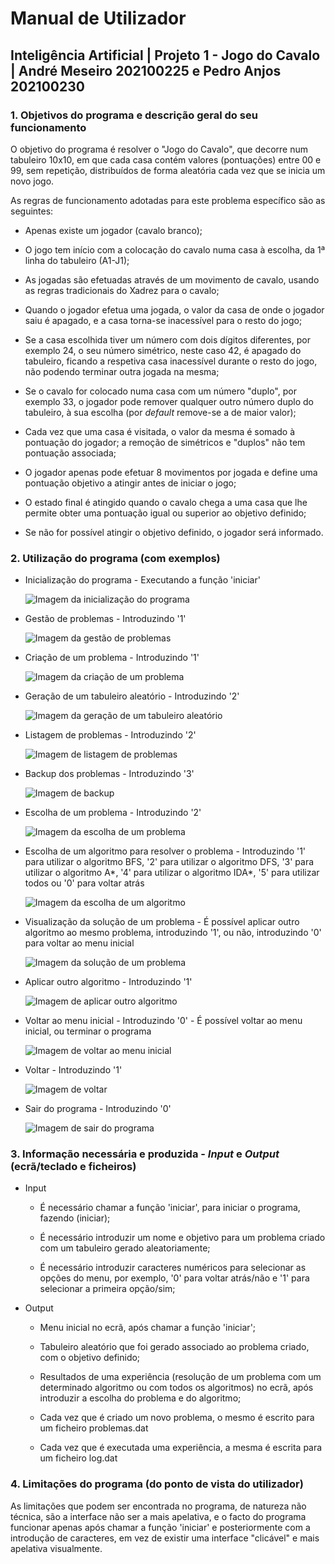 # **Manual de Utilizador**

## Inteligência Artificial | Projeto 1 - Jogo do Cavalo | André Meseiro 202100225 e Pedro Anjos 202100230

### 1. Objetivos do programa e descrição geral do seu funcionamento

O objetivo do programa é resolver o "Jogo do Cavalo", que decorre num tabuleiro 10x10, em que cada casa contém valores (pontuações) entre 00 e 99, sem repetição, distribuídos de forma aleatória cada vez que se inicia um novo jogo.

As regras de funcionamento adotadas para este problema específico são as seguintes:

* Apenas existe um jogador (cavalo branco);

* O jogo tem início com a colocação do cavalo numa casa à escolha, da 1ª linha do tabuleiro (A1-J1);

* As jogadas são efetuadas através de um movimento de cavalo, usando as regras tradicionais do Xadrez para o cavalo;

* Quando o jogador efetua uma jogada, o valor da casa de onde o jogador saiu é apagado, e a casa torna-se inacessível para o resto do jogo;

* Se a casa escolhida tiver um número com dois dígitos diferentes, por exemplo 24, o seu número simétrico, neste caso 42, é apagado do tabuleiro, ficando a respetiva casa inacessível durante o resto do jogo, não podendo terminar outra jogada na mesma;

* Se o cavalo for colocado numa casa com um número "duplo", por exemplo 33, o jogador pode remover qualquer outro número duplo do tabuleiro, à sua escolha (por *default* remove-se a de maior valor);

* Cada vez que uma casa é visitada, o valor da mesma é somado à pontuação do jogador; a remoção de simétricos e "duplos" não tem pontuação associada;

* O jogador apenas pode efetuar 8 movimentos por jogada e define uma pontuação objetivo a atingir antes de iniciar o jogo;

* O estado final é atingido quando o cavalo chega a uma casa que lhe permite obter uma pontuação igual ou superior ao objetivo definido;

* Se não for possível atingir o objetivo definido, o jogador será informado.

### 2. Utilização do programa (com exemplos)

* Inicialização do programa - Executando a função 'iniciar'

    ![Imagem da inicialização do programa](images/inicializacao.png)

* Gestão de problemas - Introduzindo '1'

    ![Imagem da gestão de problemas](images/gerir_problemas.png)

* Criação de um problema - Introduzindo '1'

    ![Imagem da criação de um problema](images/criar_problema.png)

* Geração de um tabuleiro aleatório - Introduzindo '2'

    ![Imagem da geração de um tabuleiro aleatório](images/gerar_tabuleiro_aleatorio.png)

* Listagem de problemas - Introduzindo '2'

    ![Imagem de listagem de problemas](images/listar_problemas.png)

* Backup dos problemas - Introduzindo '3'

    ![Imagem de backup](images/backup.png)

* Escolha de um problema - Introduzindo '2'

    ![Imagem da escolha de um problema](images/escolher_problema.png)

* Escolha de um algoritmo para resolver o problema - Introduzindo '1' para utilizar o algoritmo BFS, '2' para utilizar o algoritmo DFS, '3' para utilizar o algoritmo A*, '4' para utilizar o algoritmo IDA*, '5' para utilizar todos ou '0' para voltar atrás

    ![Imagem da escolha de um algoritmo](images/escolher_algoritmo.png)

* Visualização da solução de um problema - É possível aplicar outro algoritmo ao mesmo problema, introduzindo '1', ou não, introduzindo '0' para voltar ao menu inicial

    ![Imagem da solução de um problema](images/solucao.png)

* Aplicar outro algoritmo - Introduzindo '1'

    ![Imagem de aplicar outro algoritmo](images/aplicar_outro_algoritmo.png)

* Voltar ao menu inicial - Introduzindo '0' - É possível voltar ao menu inicial, ou terminar o programa

    ![Imagem de voltar ao menu inicial](images/voltar_ao_menu.png)

* Voltar - Introduzindo '1'

    ![Imagem de voltar](images/voltar.png)

* Sair do programa - Introduzindo '0'

    ![Imagem de sair do programa](images/sair_do_programa.png)

### 3. Informação necessária e produzida - *Input* e *Output* (ecrã/teclado e ficheiros)

* Input

  * É necessário chamar a função 'iniciar', para iniciar o programa, fazendo (iniciar);

  * É necessário introduzir um nome e objetivo para um problema criado com um tabuleiro gerado aleatoriamente;

  * É necessário introduzir caracteres numéricos para selecionar as opções do menu, por exemplo, '0' para voltar atrás/não e '1' para selecionar a primeira opção/sim;

* Output

  * Menu inicial no ecrã, após chamar a função 'iniciar';

  * Tabuleiro aleatório que foi gerado associado ao problema criado, com o objetivo definido;

  * Resultados de uma experiência (resolução de um problema com um determinado algoritmo ou com todos os algoritmos) no ecrã, após introduzir a escolha do problema e do algoritmo;

  * Cada vez que é criado um novo problema, o mesmo é escrito para um ficheiro problemas.dat

  * Cada vez que é executada uma experiência, a mesma é escrita para um ficheiro log.dat

### 4. Limitações do programa (do ponto de vista do utilizador)

As limitações que podem ser encontrada no programa, de natureza não técnica, são a interface não ser a mais apelativa, e o facto do programa funcionar apenas após chamar a função 'iniciar' e posteriormente com a introdução de caracteres, em vez de existir uma interface "clicável" e mais apelativa visualmente.
